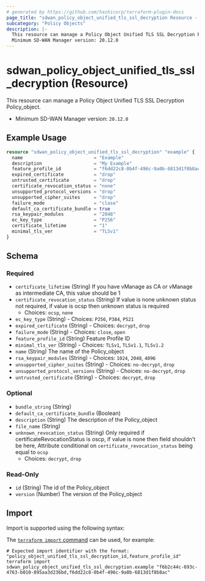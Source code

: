 ```yaml
---
# generated by https://github.com/hashicorp/terraform-plugin-docs
page_title: "sdwan_policy_object_unified_tls_ssl_decryption Resource - terraform-provider-sdwan"
subcategory: "Policy Objects"
description: |-
  This resource can manage a Policy Object Unified TLS SSL Decryption Policy_object.
  Minimum SD-WAN Manager version: 20.12.0
---
```


# sdwan_policy_object_unified_tls_ssl_decryption (Resource)

This resource can manage a Policy Object Unified TLS SSL Decryption Policy_object.
  - Minimum SD-WAN Manager version: `20.12.0`

## Example Usage

```terraform
resource "sdwan_policy_object_unified_tls_ssl_decryption" "example" {
  name                          = "Example"
  description                   = "My Example"
  feature_profile_id            = "f6dd22c8-0b4f-496c-9a0b-6813d1f8b8ac"
  expired_certificate           = "drop"
  untrusted_certificate         = "drop"
  certificate_revocation_status = "none"
  unsupported_protocol_versions = "drop"
  unsupported_cipher_suites     = "drop"
  failure_mode                  = "close"
  default_ca_certificate_bundle = true
  rsa_keypair_modules           = "2048"
  ec_key_type                   = "P256"
  certificate_lifetime          = "1"
  minimal_tls_ver               = "TLSv1"
}
```

<!-- schema generated by tfplugindocs -->
## Schema

### Required

- `certificate_lifetime` (String) If you have vManage as CA or vManage as intermediate CA, this value should be 1
- `certificate_revocation_status` (String) If value is none unknown status not required, if value is ocsp then unknown status is required
  - Choices: `ocsp`, `none`
- `ec_key_type` (String) - Choices: `P256`, `P384`, `P521`
- `expired_certificate` (String) - Choices: `decrypt`, `drop`
- `failure_mode` (String) - Choices: `close`, `open`
- `feature_profile_id` (String) Feature Profile ID
- `minimal_tls_ver` (String) - Choices: `TLSv1`, `TLSv1.1`, `TLSv1.2`
- `name` (String) The name of the Policy_object
- `rsa_keypair_modules` (String) - Choices: `1024`, `2048`, `4096`
- `unsupported_cipher_suites` (String) - Choices: `no-decrypt`, `drop`
- `unsupported_protocol_versions` (String) - Choices: `no-decrypt`, `drop`
- `untrusted_certificate` (String) - Choices: `decrypt`, `drop`

### Optional

- `bundle_string` (String)
- `default_ca_certificate_bundle` (Boolean)
- `description` (String) The description of the Policy_object
- `file_name` (String)
- `unknown_revocation_status` (String) Only required if certificateRevocationStatus is oscp, if value is none then field shouldn't be here, Attribute conditional on `certificate_revocation_status` being equal to `ocsp`
  - Choices: `decrypt`, `drop`

### Read-Only

- `id` (String) The id of the Policy_object
- `version` (Number) The version of the Policy_object

## Import

Import is supported using the following syntax:

The [`terraform import` command](https://developer.hashicorp.com/terraform/cli/commands/import) can be used, for example:

```shell
# Expected import identifier with the format: "policy_object_unified_tls_ssl_decryption_id,feature_profile_id"
terraform import sdwan_policy_object_unified_tls_ssl_decryption.example "f6b2c44c-693c-4763-b010-895aa3d236bd,f6dd22c8-0b4f-496c-9a0b-6813d1f8b8ac"
```
